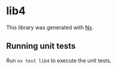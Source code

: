 # lib4

This library was generated with [Nx](https://nx.dev).

## Running unit tests

Run `nx test lib4` to execute the unit tests.
